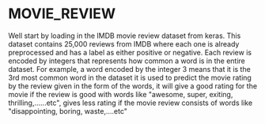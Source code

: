 # MOVIE_REVIEW
Well start by loading in the IMDB movie review dataset from keras. This dataset contains 25,000 reviews from IMDB where each one is already preprocessed and has a label as either positive or negative. Each review is encoded by integers that represents how common a word is in the entire dataset. For example, a word encoded by the integer 3 means that it is the 3rd most common word in the dataset
it is used to predict the movie rating  by the review given in the form of the words, it will give a good rating for the movie if the review is good with words like "awesome, super, exiting, thrilling,......etc", gives less rating if the movie review consists of words like "disappointing, boring, waste,....etc"
